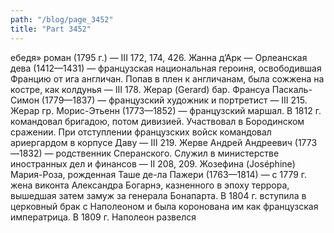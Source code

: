 ```yaml
---
path: "/blog/page_3452"
title: "Part 3452"
---
```


ебедя» роман (1795 г.) — III 172, 174, 426.
Жанна д’Арк — Орлеанская дева (1412—1431) — французская национальная героиня, освободившая Францию от ига англичан. Попав в плен к англичанам, была сожжена на костре, как колдунья — III 178.
Жерар (Gerard) бар. Франсуа Паскаль-Симон (1779—1837) — французский художник и портретист — III 215.
Жерар гр. Морис-Этьенн (1773—1852) — французский маршал. В 1812 г. командовал бригадою, потом дивизией. Участвовал в Бородинском сражении. При отступлении французских войск командовал ариергардом в корпусе Даву — III 219.
Жерве Андрей Андреевич (1773—1832) — родственник Сперанского. Служил в министерстве иностранных дел и финансов — II 208, 209.
Жозефина (Joséphine) Мария-Роза, рожденная Таше де-ла Пажери (1763—1814) — с 1779 г. жена виконта Александра Богарнэ, казненного в эпоху террора, вышедшая затем замуж за генерала Бонапарта. В 1804 г. вступила в церковный брак с Наполеоном и была коронована им как французская императрица. В 1809 г. Наполеон развелся
